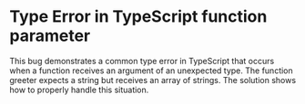 # Type Error in TypeScript function parameter
This bug demonstrates a common type error in TypeScript that occurs when a function receives an argument of an unexpected type. The function greeter expects a string but receives an array of strings.  The solution shows how to properly handle this situation.